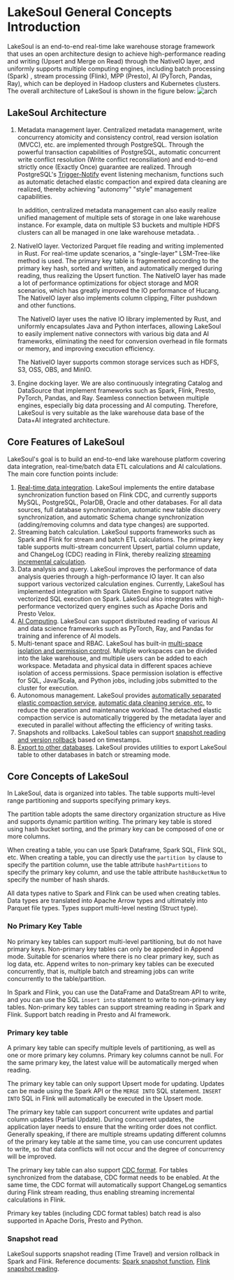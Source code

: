 # LakeSoul General Concepts Introduction

LakeSoul is an end-to-end real-time lake warehouse storage framework that uses an open architecture design to achieve high-performance reading and writing (Upsert and Merge on Read) through the NativeIO layer, and uniformly supports multiple computing engines, including batch processing (Spark) , stream processing (Flink), MPP (Presto), AI (PyTorch, Pandas, Ray), which can be deployed in Hadoop clusters and Kubernetes clusters. The overall architecture of LakeSoul is shown in the figure below:
![arch](@site/static/img/lakeSoulModel.png)

## LakeSoul Architecture
1. Metadata management layer. Centralized metadata management, write concurrency atomicity and consistency control, read version isolation (MVCC), etc. are implemented through PostgreSQL. Through the powerful transaction capabilities of PostgreSQL, automatic concurrent write conflict resolution (Write conflict reconsiliation) and end-to-end strictly once (Exactly Once) guarantee are realized. Through PostgreSQL's [Trigger-Notify](https://www.postgresql.org/docs/current/sql-notify.html) event listening mechanism, functions such as automatic detached elastic compaction and expired data cleaning are realized, thereby achieving "autonomy" "style" management capabilities.

   In addition, centralized metadata management can also easily realize unified management of multiple sets of storage in one lake warehouse instance. For example, data on multiple S3 buckets and multiple HDFS clusters can all be managed in one lake warehouse metadata. .

2. NativeIO layer. Vectorized Parquet file reading and writing implemented in Rust. For real-time update scenarios, a "single-layer" LSM-Tree-like method is used. The primary key table is fragmented according to the primary key hash, sorted and written, and automatically merged during reading, thus realizing the Upsert function. The NativeIO layer has made a lot of performance optimizations for object storage and MOR scenarios, which has greatly improved the IO performance of Hucang. The NativeIO layer also implements column clipping, Filter pushdown and other functions.

   The NativeIO layer uses the native IO library implemented by Rust, and uniformly encapsulates Java and Python interfaces, allowing LakeSoul to easily implement native connectors with various big data and AI frameworks, eliminating the need for conversion overhead in file formats or memory, and improving execution efficiency.

   The NativeIO layer supports common storage services such as HDFS, S3, OSS, OBS, and MinIO.

3. Engine docking layer. We are also continuously integrating Catalog and DataSource that implement frameworks such as Spark, Flink, Presto, PyTorch, Pandas, and Ray. Seamless connection between multiple engines, especially big data processing and AI computing. Therefore, LakeSoul is very suitable as the lake warehouse data base of the Data+AI integrated architecture.

## Core Features of LakeSoul
LakeSoul's goal is to build an end-to-end lake warehouse platform covering data integration, real-time/batch data ETL calculations and AI calculations. The main core function points include:
1. [Real-time data integration](../03-Usage%20Docs/05-flink-cdc-sync.md). LakeSoul implements the entire database synchronization function based on Flink CDC, and currently supports MySQL, PostgreSQL, PolarDB, Oracle and other databases. For all data sources, full database synchronization, automatic new table discovery synchronization, and automatic Schema change synchronization (adding/removing columns and data type changes) are supported.
2. Streaming batch calculation. LakeSoul supports frameworks such as Spark and Flink for stream and batch ETL calculations. The primary key table supports multi-stream concurrent Upsert, partial column update, and ChangeLog (CDC) reading in Flink, thereby realizing [streaming incremental calculation](../03-Usage%20Docs/06-flink-lakesoul-connector.md).
3. Data analysis and query. LakeSoul improves the performance of data analysis queries through a high-performance IO layer. It can also support various vectorized calculation engines. Currently, LakeSoul has implemented integration with Spark Gluten Engine to support native vectorized SQL execution on Spark. LakeSoul also integrates with high-performance vectorized query engines such as Apache Doris and Presto Velox.
4. [AI Computing](../03-Usage%20Docs/11-machine-learning-support.md). LakeSoul can support distributed reading of various AI and data science frameworks such as PyTorch, Ray, and Pandas for training and inference of AI models.
5. Multi-tenant space and RBAC. LakeSoul has built-in [multi-space isolation and permission control](../03-Usage%20Docs/12-workspace-and-rbac.md). Multiple workspaces can be divided into the lake warehouse, and multiple users can be added to each workspace. Metadata and physical data in different spaces achieve isolation of access permissions. Space permission isolation is effective for SQL, Java/Scala, and Python jobs, including jobs submitted to the cluster for execution.
6. Autonomous management. LakeSoul provides [automatically separated elastic compaction service](../03-Usage%20Docs/08-auto-compaction-task.md), [automatic data cleaning service, etc.](../03-Usage%20Docs/09-clean-redundant-data.md) to reduce the operation and maintenance workload. The detached elastic compaction service is automatically triggered by the metadata layer and executed in parallel without affecting the efficiency of writing tasks.
7. Snapshots and rollbacks. LakeSoul tables can support [snapshot reading and version rollback](../02-Tutorials/03-snapshot-manage.md) based on timestamps.
8. [Export to other databases](../03-Usage%20Docs/14-export-to-databases.md). LakeSoul provides utilities to export LakeSoul table to other databases in batch or streaming mode.

## Core Concepts of LakeSoul
In LakeSoul, data is organized into tables. The table supports multi-level range partitioning and supports specifying primary keys.

The partition table adopts the same directory organization structure as Hive and supports dynamic partition writing. The primary key table is stored using hash bucket sorting, and the primary key can be composed of one or more columns.

When creating a table, you can use Spark Dataframe, Spark SQL, Flink SQL, etc. When creating a table, you can directly use the `partition by` clause to specify the partition column, use the table attribute `hashPartitions` to specify the primary key column, and use the table attribute `hashBucketNum` to specify the number of hash shards.

All data types native to Spark and Flink can be used when creating tables. Data types are translated into Apache Arrow types and ultimately into Parquet file types. Types support multi-level nesting (Struct type).

### No Primary Key Table
No primary key tables can support multi-level partitioning, but do not have primary keys. Non-primary key tables can only be appended in Append mode. Suitable for scenarios where there is no clear primary key, such as log data, etc. Append writes to non-primary key tables can be executed concurrently, that is, multiple batch and streaming jobs can write concurrently to the table/partition.

In Spark and Flink, you can use the DataFrame and DataStream API to write, and you can use the SQL `insert into` statement to write to non-primary key tables. Non-primary key tables can support streaming reading in Spark and Flink. Support batch reading in Presto and AI framework.

### Primary key table
A primary key table can specify multiple levels of partitioning, as well as one or more primary key columns. Primary key columns cannot be null. For the same primary key, the latest value will be automatically merged when reading.

The primary key table can only support Upsert mode for updating. Updates can be made using the Spark API or the `MERGE INTO` SQL statement. `INSERT INTO` SQL in Flink will automatically be executed in the Upsert mode.

The primary key table can support concurrent write updates and partial column updates (Partial Update). During concurrent updates, the application layer needs to ensure that the writing order does not conflict. Generally speaking, if there are multiple streams updating different columns of the primary key table at the same time, you can use concurrent updates to write, so that data conflicts will not occur and the degree of concurrency will be improved.

The primary key table can also support [CDC format](../03-Usage%20Docs/04-cdc-ingestion-table.mdx). For tables synchronized from the database, CDC format needs to be enabled. At the same time, the CDC format will automatically support ChangeLog semantics during Flink stream reading, thus enabling streaming incremental calculations in Flink.

Primary key tables (including CDC format tables) batch read is also supported in Apache Doris, Presto and Python.

### Snapshot read
LakeSoul supports snapshot reading (Time Travel) and version rollback in Spark and Flink. Reference documents: [Spark snapshot function](https://lakesoul-io.github.io/docs/Tutorials/snapshot-manage), [Flink snapshot reading](https://lakesoul-io.github.io/docs/Usage%20Docs/flink-lakesoul-connector#42-snapshot-batch-read).